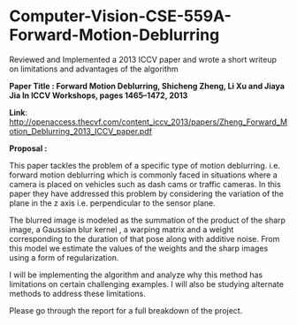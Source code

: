 # Computer-Vision-CSE-559A-Forward-Motion-Deblurring
Reviewed and Implemented a 2013 ICCV paper and wrote a short writeup on limitations and advantages of the algorithm

**Paper Title : Forward Motion Deblurring, Shicheng Zheng, Li Xu and Jiaya Jia In ICCV Workshops, pages 1465–1472, 2013**
 
**Link**: http://openaccess.thecvf.com/content_iccv_2013/papers/Zheng_Forward_Motion_Deblurring_2013_ICCV_paper.pdf

**Proposal :**

This paper tackles the problem of a specific type of motion deblurring. i.e. forward motion deblurring which is commonly faced in situations where a camera is placed on vehicles such as dash cams or traffic cameras. In this paper they have addressed this problem by considering the variation of the plane in the z axis i.e. perpendicular to the sensor plane.

The blurred image is modeled as the summation of the product of the sharp image, a Gaussian blur kernel , a warping matrix and a weight corresponding to the duration of that pose along with additive noise. From this model we estimate the values of the weights and the sharp images using a form of regularization.

I will be implementing the algorithm and analyze why this method has limitations on certain challenging examples. I will also be studying alternate methods to address these limitations.

Please go through the report for a full breakdown of the project.
